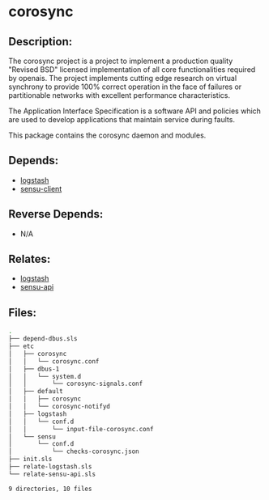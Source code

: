 # corosync

## Description:

The corosync project is a project to implement a production quality "Revised BSD" licensed implementation of all core functionalities required by openais. The project implements cutting edge research on virtual synchrony to provide 100% correct operation in the face of failures or partitionable networks with excellent performance characteristics.

The Application Interface Specification is a software API and policies which are used to develop applications that maintain service during faults.

This package contains the corosync daemon and modules.

## Depends:

  -  [logstash](salt/logstash)
  -  [sensu-client](salt/sensu-client)

## Reverse Depends:

  -  N/A

## Relates:

  -  [logstash](salt/logstash)
  -  [sensu-api](salt/sensu-api)

## Files:

```bash
.
├── depend-dbus.sls
├── etc
│   ├── corosync
│   │   └── corosync.conf
│   ├── dbus-1
│   │   └── system.d
│   │       └── corosync-signals.conf
│   ├── default
│   │   ├── corosync
│   │   └── corosync-notifyd
│   ├── logstash
│   │   └── conf.d
│   │       └── input-file-corosync.conf
│   └── sensu
│       └── conf.d
│           └── checks-corosync.json
├── init.sls
├── relate-logstash.sls
└── relate-sensu-api.sls

9 directories, 10 files
```
